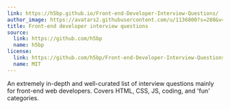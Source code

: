 ```yaml
---
link: https://h5bp.github.io/Front-end-Developer-Interview-Questions/
author_image: https://avatars2.githubusercontent.com/u/1136800?s=280&v=4
title: Front-end developer interview questions
source:
  link: https://github.com/h5bp
  name: h5bp
license:
  link: https://github.com/h5bp/Front-end-Developer-Interview-Questions/blob/master/LICENSE.md
  name: MIT
---
```

<p>An extremely in-depth and well-curated list of interview questions mainly for front-end web developers. Covers HTML, CSS, JS, coding, and 'fun' categories.</p>
